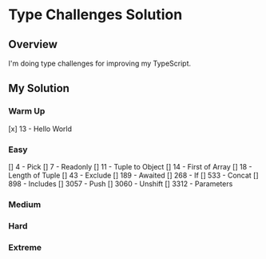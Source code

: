 # Type Challenges Solution

## Overview

I'm doing type challenges for improving my TypeScript.

## My Solution

### Warm Up

[x] 13 - Hello World

### Easy

[] 4 - Pick
[] 7 - Readonly
[] 11 - Tuple to Object
[] 14 - First of Array
[] 18 - Length of Tuple
[] 43 - Exclude
[] 189 - Awaited
[] 268 - If
[] 533 - Concat
[] 898 - Includes
[] 3057 - Push
[] 3060 - Unshift
[] 3312 - Parameters

### Medium

### Hard

### Extreme
